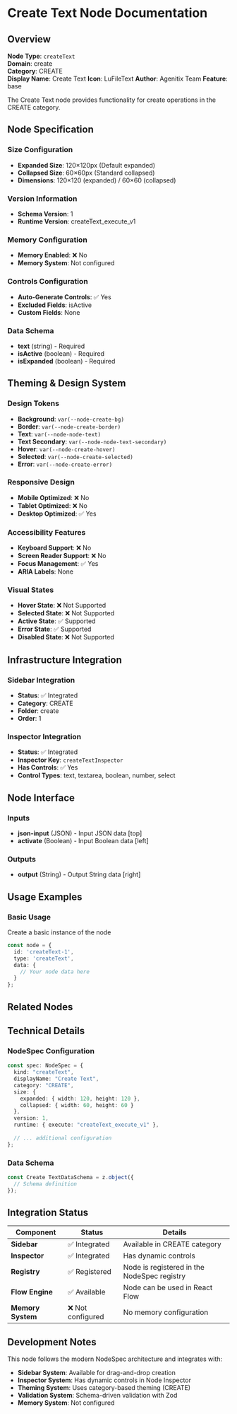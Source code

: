 # Create Text Node Documentation

## Overview

**Node Type**: `createText`  
**Domain**: create  
**Category**: CREATE  
**Display Name**: Create Text
**Icon**: LuFileText
**Author**: Agenitix Team
**Feature**: base

The Create Text node provides functionality for create operations in the CREATE category.

## Node Specification

### Size Configuration
- **Expanded Size**: 120×120px (Default expanded)
- **Collapsed Size**: 60×60px (Standard collapsed)
- **Dimensions**: 120×120 (expanded) / 60×60 (collapsed)

### Version Information
- **Schema Version**: 1
- **Runtime Version**: createText_execute_v1

### Memory Configuration

- **Memory Enabled**: ❌ No
- **Memory System**: Not configured


### Controls Configuration

- **Auto-Generate Controls**: ✅ Yes
- **Excluded Fields**: isActive
- **Custom Fields**: None


### Data Schema

- **text** (string) - Required
- **isActive** (boolean) - Required
- **isExpanded** (boolean) - Required


## Theming & Design System

### Design Tokens
- **Background**: `var(--node-create-bg)`
- **Border**: `var(--node-create-border)`
- **Text**: `var(--node-node-text)`
- **Text Secondary**: `var(--node-node-text-secondary)`
- **Hover**: `var(--node-create-hover)`
- **Selected**: `var(--node-create-selected)`
- **Error**: `var(--node-create-error)`

### Responsive Design
- **Mobile Optimized**: ❌ No
- **Tablet Optimized**: ❌ No
- **Desktop Optimized**: ✅ Yes

### Accessibility Features
- **Keyboard Support**: ❌ No
- **Screen Reader Support**: ❌ No
- **Focus Management**: ✅ Yes
- **ARIA Labels**: None

### Visual States
- **Hover State**: ❌ Not Supported
- **Selected State**: ❌ Not Supported
- **Active State**: ✅ Supported
- **Error State**: ✅ Supported
- **Disabled State**: ❌ Not Supported

## Infrastructure Integration

### Sidebar Integration
- **Status**: ✅ Integrated
- **Category**: CREATE
- **Folder**: create
- **Order**: 1

### Inspector Integration
- **Status**: ✅ Integrated
- **Inspector Key**: `createTextInspector`
- **Has Controls**: ✅ Yes
- **Control Types**: text, textarea, boolean, number, select

## Node Interface

### Inputs
- **json-input** (JSON) - Input JSON data [top]
- **activate** (Boolean) - Input Boolean data [left]

### Outputs
- **output** (String) - Output String data [right]

## Usage Examples

### Basic Usage

Create a basic instance of the node

```typescript
const node = {
  id: 'createText-1',
  type: 'createText',
  data: {
    // Your node data here
  }
};
```


## Related Nodes



## Technical Details

### NodeSpec Configuration
```typescript
const spec: NodeSpec = {
  kind: "createText",
  displayName: "Create Text",
  category: "CREATE",
  size: {
    expanded: { width: 120, height: 120 },
    collapsed: { width: 60, height: 60 }
  },
  version: 1,
  runtime: { execute: "createText_execute_v1" },
  
  // ... additional configuration
};
```

### Data Schema
```typescript
const Create TextDataSchema = z.object({
  // Schema definition
});
```

## Integration Status

| Component | Status | Details |
|-----------|--------|---------|
| **Sidebar** | ✅ Integrated | Available in CREATE category |
| **Inspector** | ✅ Integrated | Has dynamic controls |
| **Registry** | ✅ Registered | Node is registered in the NodeSpec registry |
| **Flow Engine** | ✅ Available | Node can be used in React Flow |
| **Memory System** | ❌ Not configured | No memory configuration |

## Development Notes

This node follows the modern NodeSpec architecture and integrates with:
- **Sidebar System**: Available for drag-and-drop creation
- **Inspector System**: Has dynamic controls in Node Inspector
- **Theming System**: Uses category-based theming (CREATE)
- **Validation System**: Schema-driven validation with Zod
- **Memory System**: Not configured

